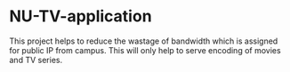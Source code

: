 # NU-TV-application
This project helps to reduce the wastage of bandwidth which is assigned for public IP from campus. This will only help to serve encoding of movies and TV series.
